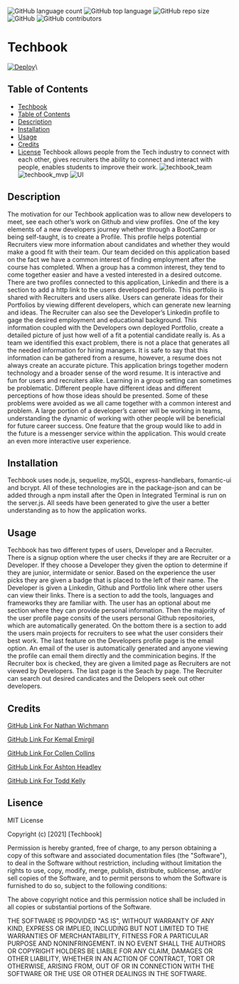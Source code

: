 ![GitHub language count](https://img.shields.io/github/languages/count/Techbook-Organization/techbook?color=green&label=Languages&logo=github&logoColor=green)
![GitHub top language](https://img.shields.io/github/languages/top/Techbook-Organization/techbook?color=red&label=HTML&logo=HTML5&logoColor=5)
![GitHub repo size](https://img.shields.io/github/repo-size/Techbook-Organization/techbook?color=cyan&label=Repo%20Size&logo=github&logoColor=cyan)
![GitHub](https://img.shields.io/github/license/Techbook-Organization/techbook?color=pink&label=License&logo=github&logoColor=pink)
![GitHub contributors](https://img.shields.io/github/contributors/Techbook-Organization/techbook?color=yellow&label=Contributors&logo=git&logoColor=yellow)
# Techbook
[![Deploy](https://www.herokucdn.com/deploy/button.svg)](https://my-techbook.herokuapp.com)\

## Table of Contents 
  - [Techbook](#techbook)
  - [Table of Contents](#table-of-contents)
  - [Description](#description)
  - [Installation](#installation)
  - [Usage](#usage)
  - [Credits](#credits)
  - [License](#lisence)
Techbook allows people from the Tech industry to connect with each other, gives recruiters the ability to connect and interact with people, enables students to improve their work. 
![techbook_team](https://user-images.githubusercontent.com/75903418/119923658-14a37180-bf40-11eb-9f97-b3afff81a636.PNG)
![techbook_mvp](https://user-images.githubusercontent.com/75903418/119923665-166d3500-bf40-11eb-9202-94110318dae1.PNG)
![UI](https://user-images.githubusercontent.com/75903418/119923673-1a995280-bf40-11eb-9b02-8c7af310a7bc.png)

## Description 
The motivation for our Techbook application was to allow new developers to meet, see each other’s work on Github and view profiles. One of the key elements of a new developers 
journey whether through a BootCamp or being self-taught, is to create a Profile. This profile helps potential Recruiters view more information about candidates and whether they would make a good fit with their team. Our team decided on this application based on the fact we have a common interest of finding employment after the course has completed. When a group has a common interest, they tend to come together easier and have a vested interested in a desired outcome. 
There are two profiles connected to this application, Linkedin and there is a section to add a http link to the users developed portfolio. This portfolio is shared with Recruiters and users alike. Users can generate ideas for their Portfolios by viewing different developers, which can generate new learning and ideas. 
The Recruiter can also see the Developer’s Linkedin profile to gage the desired employment and educational background. This information coupled with the Developers own deployed Portfolio, create a detailed picture of just how well of a fit a potential candidate really is. 
As a team we identified this exact problem, there is not a place that generates all the needed information for hiring managers. It is safe to say that this information can be gathered from a resume, however, a resume does not always create an accurate picture. This application brings together modern technology and a broader sense of the word resume. It is interactive and fun for users and recruiters alike. 
Learning in a group setting can sometimes be problematic. Different people have different ideas and different perceptions of how those ideas should be presented. Some of these problems were avoided as we all came together with a common interest and problem. A large portion of a developer’s career will be working in teams, understanding the dynamic of working with other people will be beneficial for future career success. 
One feature that the group would like to add in the future is a messenger service within the application. This would create an even more interactive user experience.


## Installation
Techbook uses node.js, sequelize, mySQL, express-handlebars, fomantic-ui and bcrypt. All of these technologies are in the package-json and can be added through a npm install
after the Open in Integrated Terminal is run on the server.js. All seeds have been generated to give the user a better understanding as to how the application works.
 

## Usage 
Techbook has two different types of users, Developer and a Recruiter. There is a signup option where the user checks if they are are Recruiter or a Developer. If they choose a Developer they given the option to determine if they are junior, intermidate or senior. Based on the experience the user picks they are given a badge that is placed to the left of their name. The Developer is given a Linkedin, Github and Portfolio link where other users can view their links. There is a section to add the tools, languages and frameworks they are familiar with. The user has an optional about me section where they can provide personal information. Then the majority of the user profile page consits of the users personal Github repositories, which are automatically generated. On the bottom there is a section to add the users main projects for recruiters to see what the user considers their best work. The last feature on the Developers profile page is the email option. An email of the user is automatically generated and anyone viewing the profile can email them directly and the comminication begins.
If the Recruiter box is checked, they are given a limited page as Recruiters are not viewed by Developers. 
The last page is the Seach by page. The Recruiter can search out desired candicates and the Delopers seek out other developers. 

## Credits 
<a href="https://github.com/NathanWichmann/">GitHub Link For Nathan Wichmann</a>

<a href="https://github.com/kemaldemirgil/">GitHub Link For Kemal Emirgil</a>

<a href="https://github.com/colleencollins8/">GitHub Link For Collen Collins</a>

<a href="https://github.com/Ashiemotto/">GitHub Link For Ashton Headley</a>

<a href="https://github.com/ToddKelly">GitHub Link For Todd Kelly</a>


## Lisence 
MIT License

Copyright (c) [2021] [Techbook]

Permission is hereby granted, free of charge, to any person obtaining a copy
of this software and associated documentation files (the "Software"), to deal
in the Software without restriction, including without limitation the rights
to use, copy, modify, merge, publish, distribute, sublicense, and/or sell
copies of the Software, and to permit persons to whom the Software is
furnished to do so, subject to the following conditions:

The above copyright notice and this permission notice shall be included in all
copies or substantial portions of the Software.

THE SOFTWARE IS PROVIDED "AS IS", WITHOUT WARRANTY OF ANY KIND, EXPRESS OR
IMPLIED, INCLUDING BUT NOT LIMITED TO THE WARRANTIES OF MERCHANTABILITY,
FITNESS FOR A PARTICULAR PURPOSE AND NONINFRINGEMENT. IN NO EVENT SHALL THE
AUTHORS OR COPYRIGHT HOLDERS BE LIABLE FOR ANY CLAIM, DAMAGES OR OTHER
LIABILITY, WHETHER IN AN ACTION OF CONTRACT, TORT OR OTHERWISE, ARISING FROM,
OUT OF OR IN CONNECTION WITH THE SOFTWARE OR THE USE OR OTHER DEALINGS IN THE
SOFTWARE.


 

